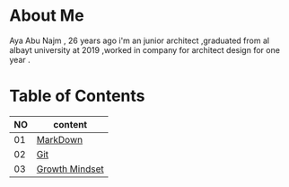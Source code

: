 # About Me 
Aya Abu Najm , 26 years ago i'm an junior architect ,graduated from al albayt university at 2019 ,worked in company for architect design for one year . 
#  Table of Contents
NO | content 
---|------
01 | [MarkDown](Read-01.md)
02 | [Git](Read-02.md)
03 | [Growth Mindset](lab02.md)


